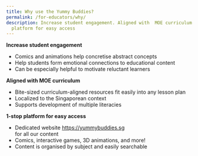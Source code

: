```yaml
---
title: Why use the Yummy Buddies?
permalink: /for-educators/why/
description: Increase student engagement. Aligned with  MOE curriculum. 1-stop
  platform for easy access
---
```



**Increase student engagement**
* Comics and animations help concretise abstract concepts
* Help students form emotional connections to educational content
* Can be especially helpful to motivate reluctant learners 

**Aligned with  MOE curriculum**

*   Bite-sized curriculum-aligned resources fit easily into any lesson plan   
*   Localized to the Singaporean context  
*   Supports development of multiple literacies

**1-stop platform for easy access**
*   Dedicated website https://yummybuddies.sg  
    for all our content  
*   Comics, interactive games, 3D animations, and more!  
*   Content is organised by subject and easily searchable
